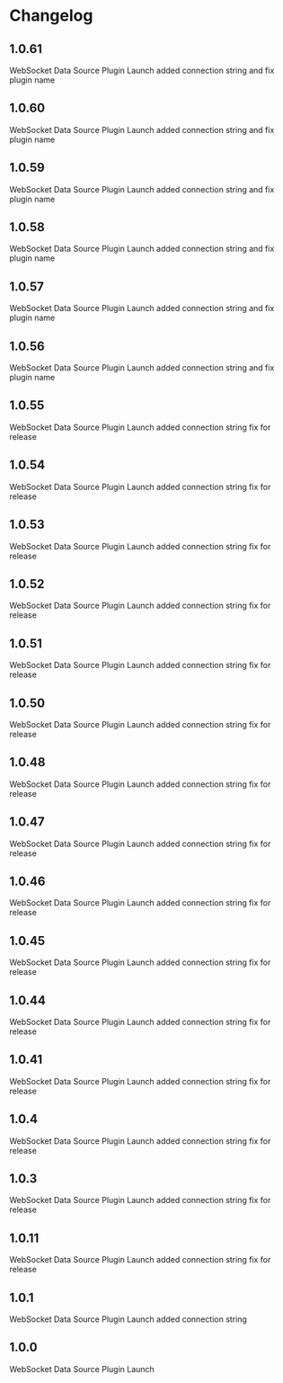 # Changelog

## 1.0.61

WebSocket Data Source Plugin Launch added connection string and fix plugin name

## 1.0.60

WebSocket Data Source Plugin Launch added connection string and fix plugin name

## 1.0.59

WebSocket Data Source Plugin Launch added connection string and fix plugin name

## 1.0.58

WebSocket Data Source Plugin Launch added connection string and fix plugin name

## 1.0.57

WebSocket Data Source Plugin Launch added connection string and fix plugin name

## 1.0.56

WebSocket Data Source Plugin Launch added connection string and fix plugin name

## 1.0.55

WebSocket Data Source Plugin Launch added connection string fix for release 

## 1.0.54

WebSocket Data Source Plugin Launch added connection string fix for release 

## 1.0.53

WebSocket Data Source Plugin Launch added connection string fix for release 

## 1.0.52

WebSocket Data Source Plugin Launch added connection string fix for release 


## 1.0.51

WebSocket Data Source Plugin Launch added connection string fix for release 

## 1.0.50

WebSocket Data Source Plugin Launch added connection string fix for release 


## 1.0.48

WebSocket Data Source Plugin Launch added connection string fix for release 

## 1.0.47

WebSocket Data Source Plugin Launch added connection string fix for release 

## 1.0.46

WebSocket Data Source Plugin Launch added connection string fix for release 

## 1.0.45

WebSocket Data Source Plugin Launch added connection string fix for release 

## 1.0.44

WebSocket Data Source Plugin Launch added connection string fix for release 

## 1.0.41

WebSocket Data Source Plugin Launch added connection string fix for release

## 1.0.4

WebSocket Data Source Plugin Launch added connection string fix for release

## 1.0.3

WebSocket Data Source Plugin Launch added connection string fix for release

## 1.0.11

WebSocket Data Source Plugin Launch added connection string fix for release

## 1.0.1

WebSocket Data Source Plugin Launch added connection string

## 1.0.0

WebSocket Data Source Plugin Launch
